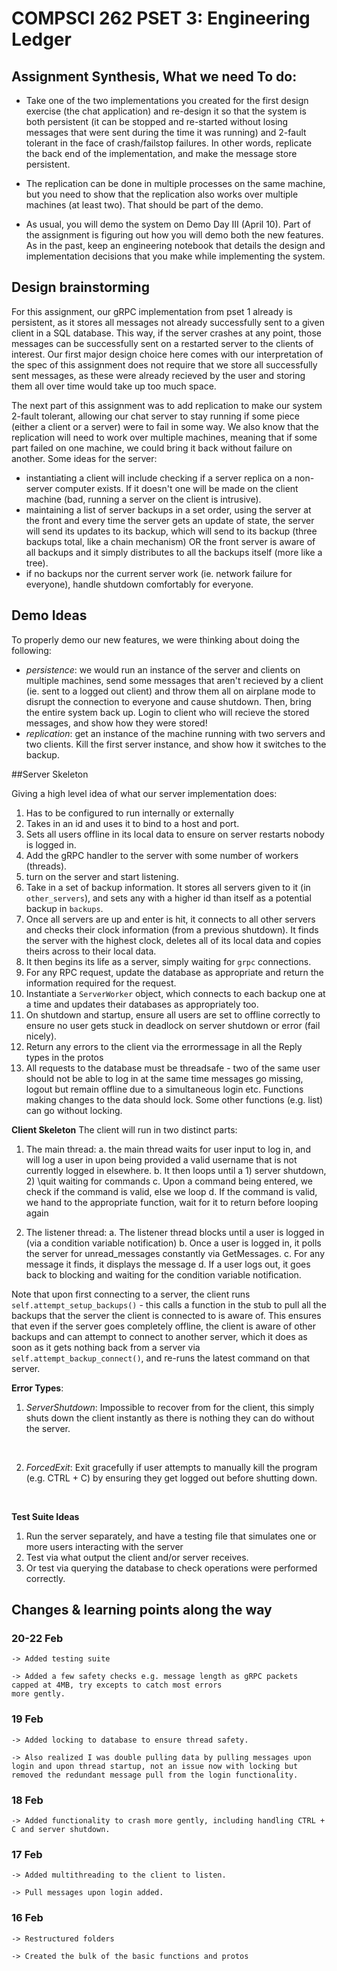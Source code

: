 # COMPSCI 262 PSET 3: Engineering Ledger

## Assignment Synthesis, What we need To do:
* Take one of the two implementations you created for the first design exercise (the chat application) and re-design it so that the system is both persistent (it can be stopped and re-started without losing messages that were sent during the time it was running) and 2-fault tolerant in the face of crash/failstop failures. In other words, replicate the back end of the implementation, and make the message store persistent.

* The replication can be done in multiple processes on the same machine, but you need to show that the replication also works over multiple machines (at least two). That should be part of the demo.

* As usual, you will demo the system on Demo Day III (April 10). Part of the assignment is figuring out how you will demo both the new features. As in the past, keep an engineering notebook that details the design and implementation decisions that you make while implementing the system. 

## Design brainstorming
For this assignment, our gRPC implementation from pset 1 already is persistent, as it stores all messages not already successfully sent to a given client in a SQL database. This way, if the server crashes at any point, those messages can be successfully sent on a restarted server to the clients of interest. Our first major design choice here comes with our interpretation of the spec of this assignment does not require that we store all successfully sent messages, as these were already recieved by the user and storing them all over time would take up too much space. 

The next part of this assignment was to add replication to make our system 2-fault tolerant, allowing our chat server to stay running if some piece (either a client or a server) were to fail in some way. We also know that the replication will need to work over multiple machines, meaning that if some part failed on one machine, we could bring it back without failure on another. Some ideas for the server:
- instantiating a client will include checking if a server replica on a non-server computer exists. If it doesn't one will be made on the client machine (bad, running a server on the client is intrusive).
- maintaining a list of server backups in a set order, using the server at the front and every time the server gets an update of state, the server will send its updates to its backup, which will send to its backup (three backups total, like a chain mechanism) OR the front server is aware of all backups and it simply distributes to all the backups itself (more like a tree).
- if no backups nor the current server work (ie. network failure for everyone), handle shutdown comfortably for everyone.


## Demo Ideas
To properly demo our new features, we were thinking about doing the following:
- *persistence*: we would run an instance of the server and clients on multiple machines, send some messages that aren't recieved by a client (ie. sent to a logged out client) and throw them all on airplane mode to disrupt the connection to everyone and cause shutdown. Then, bring the entire system back up. Login to client who will recieve the stored messages, and show how they were stored!
- *replication*: get an instance of the machine running with two servers and two clients. Kill the first server instance, and show how it switches to the backup. 

##Server Skeleton

Giving a high level idea of what our server implementation does:
1. Has to be configured to run internally or externally
2. Takes in an id and uses it to bind to a host and port.
3. Sets all users offline in its local data to ensure on server restarts nobody is logged in.
4. Add the gRPC handler to the server with some number of workers (threads).
5. turn on the server and start listening.
6. Take in a set of backup information. It stores all servers given to it (in `other_servers`), and sets any with a higher id than itself as a potential backup in `backups`.
7. Once all servers are up and enter is hit, it connects to all other servers and checks their clock information (from a previous shutdown). It finds the server with the highest clock, deletes all of its local data and copies theirs across to their local data. 
8. It then begins its life as a server, simply waiting for `grpc` connections.
9. For any RPC request, update the database as appropriate and return the information required for the request.
10. Instantiate a `ServerWorker` object, which connects to each backup one at a time and updates their databases as appropriately too. 
11. On shutdown and startup, ensure all users are set to offline correctly to ensure no user gets stuck in deadlock
    on server shutdown or error (fail nicely).
12. Return any errors to the client via the errormessage in all the Reply types in the protos
13. All requests to the database must be threadsafe - two of the same user should not be able to log in at the same time
    messages go missing, logout but remain offline due to a simultaneous login etc. Functions making changes to the 
    data should lock. Some other functions (e.g. list) can go without locking.

**Client Skeleton**
The client will run in two distinct parts:

1. The main thread:
a. the main thread waits for user input to log in, and will log a user in upon being provided
    a valid username that is not currently logged in elsewhere.
b. It then loops until a 1) server shutdown, 2) \quit waiting for commands
c. Upon a command being entered, we check if the command is valid, else we loop
d. If the command is valid, we hand to the appropriate function, wait for it to return before looping again

2. The listener thread:
a. The listener thread blocks until a user is logged in (via a condition variable notification)
b. Once a user is logged in, it polls the server for unread_messages constantly via GetMessages.
c. For any message it finds, it displays the message
d. If a user logs out, it goes back to blocking and waiting for the condition variable notification.

Note that upon first connecting to a server, the client runs `self.attempt_setup_backups()` - this calls a function in the stub to pull all the backups that the server the client is connected to is aware of. This ensures that even if the server goes completely offline, the client is aware of other backups and can attempt to connect to another server, which it does as soon as it gets nothing back from a server via `self.attempt_backup_connect()`, and re-runs the latest command on that server.


**Error Types**:
1. *ServerShutdown*: Impossible to recover from for the client, this simply shuts down the client instantly as there is nothing they can do without the server.
<br>

2. *ForcedExit*: Exit gracefully if user attempts to manually kill the program (e.g. CTRL + C) by ensuring they get logged out before shutting down. 
<br>

**Test Suite Ideas**
1. Run the server separately, and have a testing file that simulates one or more users interacting with the server
2. Test via what output the client and/or server receives.
3. Or test via querying the database to check operations were performed correctly.

## Changes & learning points along the way

### 20-22 Feb

	-> Added testing suite

	-> Added a few safety checks e.g. message length as gRPC packets capped at 4MB, try excepts to catch most errors
	more gently.

### 19 Feb

	-> Added locking to database to ensure thread safety.

	-> Also realized I was double pulling data by pulling messages upon login and upon thread startup, not an issue now with locking but removed the redundant message pull from the login functionality.

### 18 Feb

	-> Added functionality to crash more gently, including handling CTRL + C and server shutdown.

### 17 Feb

	-> Added multithreading to the client to listen.

	-> Pull messages upon login added.

### 16 Feb

	-> Restructured folders

	-> Created the bulk of the basic functions and protos
